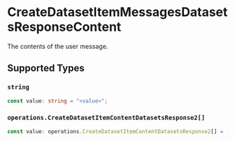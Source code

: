 # CreateDatasetItemMessagesDatasetsResponseContent

The contents of the user message.


## Supported Types

### `string`

```typescript
const value: string = "<value>";
```

### `operations.CreateDatasetItemContentDatasetsResponse2[]`

```typescript
const value: operations.CreateDatasetItemContentDatasetsResponse2[] = [];
```


